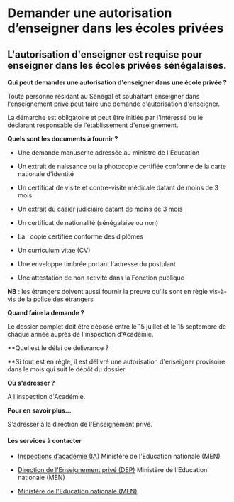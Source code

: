 # Demander une autorisation d’enseigner dans les écoles privées

L'autorisation d'enseigner est requise pour enseigner dans les écoles privées sénégalaises.
-------------------------------------------------------------------------------------------

**Qui peut demander une autorisation d'enseigner dans une école privée ?**

Toute personne résidant au Sénégal et souhaitant enseigner dans l'enseignement privé peut faire une demande d'autorisation d'enseigner.  

La démarche est obligatoire et peut être initiée par l'intéressé ou le déclarant responsable de l'établissement d'enseignement.

**Quels sont les documents à fournir ?**  

*   Une demande manuscrite adressée au ministre de l'Education
*   Un extrait de naissance ou la photocopie certifiée conforme de la carte nationale d'identité
*   Un certificat de visite et contre-visite médicale datant de moins de 3 mois
*   Un extrait du casier judiciaire datant de moins de 3 mois
*   Un certificat de nationalité (sénégalaise ou non)  
    
*   La   copie certifiée conforme des diplômes
*   Un curriculum vitae (CV)
*   Une enveloppe timbrée portant l'adresse du postulant
*   Une attestation de non activité dans la Fonction publique

**NB** : les étrangers doivent aussi fournir la preuve qu'ils sont en règle vis-à-vis de la police des étrangers

**Quand faire la demande ?**

Le dossier complet doit être déposé entre le 15 juillet et le 15 septembre de chaque année auprès de l'inspection d'Académie.

**Quel est le délai de délivrance ?  
  
**Si tout est en règle, il est délivré une autorisation d'enseigner provisoire dans le mois qui suit le dépôt du dossier.  
  
**Où s'adresser ?**

A l'inspection d'Académie.  
  
**Pour en savoir plus...**  
  
S'adresser à la direction de l'Enseignement privé.

#### Les services à contacter

*   [Inspections d’académie (IA)](../../../services/inspections-dacademie-ia.md) Ministère de l'Education nationale (MEN)  
    
*   [Direction de l'Enseignement privé (DEP)](../../../services/direction-de-lenseignement-prive-dep.md) Ministère de l'Education nationale (MEN)  
    
*   [Ministère de l'Education nationale (MEN)](../../../services/ministere-de-leducation-nationale-men.md)